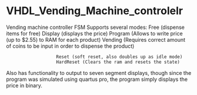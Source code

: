# VHDL_Vending_Machine_controlelr
Vending machine controller FSM
Supports several modes:
                       Free (dispense items for free)
                       Display (displays the price)
                       Program (Allows to write price (up to $2.55) to RAM for each product)
                       Vending (Requires correct amount of coins to be input in order to dispense the product)
                       
                       Reset (soft reset, also doubles up as idle mode)
                       HardReset (Clears the ram and resets the state)
Also has functionality to output to seven segment displays, though since the program was simulated using quartus pro, the program simply displays the price in binary.
